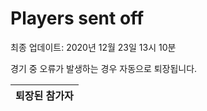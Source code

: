 # Players sent off
최종 업데이트: 2020년 12월 23일 13시 10분


경기 중 오류가 발생하는 경우 자동으로 퇴장됩니다.


| 퇴장된 참가자 |
|:---:|
